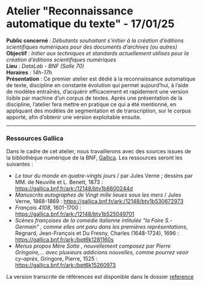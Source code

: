 # Atelier "Reconnaissance automatique du texte" - 17/01/25
**Public concerné** : _Débutants souhaitant s’initier à la création d’éditions scientifiques numériques pour des documents d’archives (ou autres)_  
**Objectif** : _Initier aux techniques et standards actuellement utilisés pour la création d’éditions scientifiques numériques_  
**Lieu** : _DataLab - BNF (Salle 70)_  
**Horaires** : _14h-17h_  
**Présentation** : Ce premier atelier est dédié à la reconnaissance automatique de texte, discipline en constante évolution qui permet aujourd’hui, à l’aide de modèles entraînés, d’acquérir efficacement et rapidement une version lisible par machine d’un corpus de textes. Après une présentation de la discipline, l’atelier fera mettre en pratique ce qui a été mentionné, en appliquant des modèles de segmentation et de transcription, sur le corpus apporté, afin d’obtenir une version exploitable ensuite.

---

### Ressources Gallica
Dans le cadre de cet atelier, nous travaillerons avec des sources issues de la bibliothèque numérique de la BNF, [Gallica](https://gallica.bnf.fr). Les ressources seront les suivantes :

- _Le tour du monde en quatre-vingts jours_ / par Jules Verne ; dessins par MM. de Neuville et L. Benett, 1873  : https://gallica.bnf.fr/ark:/12148/btv1b8600244d
- _Manuscrits autographes de Vingt mille lieues sous les mers_ / Jules Verne, 1868-1869 : https://gallica.bnf.fr/ark:/12148/btv1b530672973
- _Français 4108_, 1601-1700 : https://gallica.bnf.fr/ark:/12148/btv1b525049701
- _Scènes françoises de la comédie italienne intitulée "la Foire S.-Germain" , comme elles ont paru dans les premières représentations_, Regnard, Jean-François et Du Fresny, Charles (1648-1724), 1696  : https://gallica.bnf.fr/ark:/bpt6k1281160s
- _Menus propos Mère Sotte , nouvellement composez par Pierre Gringoire,... avec plusieurs addicions nouvelles, comme pourrez veoir cy-après_, Gringore, Pierre, 1525  : https://gallica.bnf.fr/ark:/bpt6k15260973

La version transcrite de références est disponible dans le dossier [reference](https://github.com/FloChiff/AtelierObTIC-creer-une-edition-scientifique-numerique/edit/main/atelier1-170125/references)
